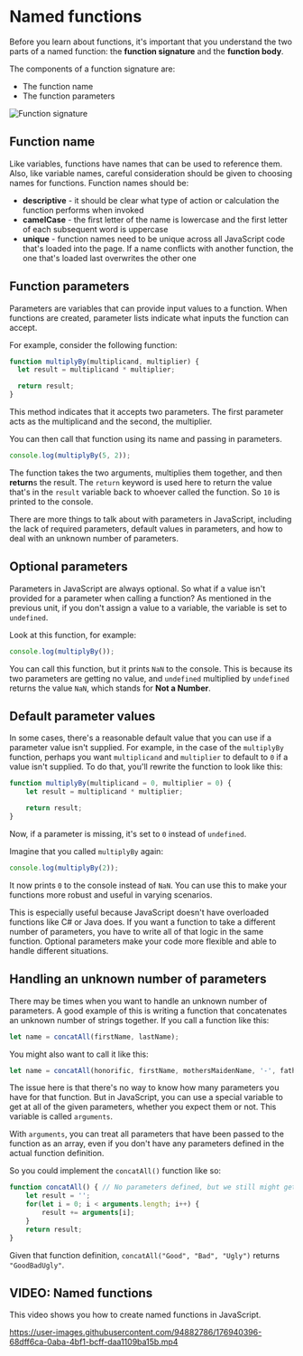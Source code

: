 # Named functions

Before you learn about functions, it's important that you understand the two parts of a named function: the **function signature** and the **function body**.

The components of a function signature are:

-   The function name
-   The function parameters

![Function signature](https://user-images.githubusercontent.com/94882786/176940226-cc008d41-9d4a-4f09-96f4-180235962530.png)

## Function name

Like variables, functions have names that can be used to reference them. Also, like variable names, careful consideration should be given to choosing names for functions. Function names should be:

-   **descriptive** - it should be clear what type of action or calculation the function performs when invoked
-   **camelCase** - the first letter of the name is lowercase and the first letter of each subsequent word is uppercase
-   **unique** - function names need to be unique across all JavaScript code that's loaded into the page. If a name conflicts with another function, the one that's loaded last overwrites the other one

## Function parameters

Parameters are variables that can provide input values to a function. When functions are created, parameter lists indicate what inputs the function can accept.

For example, consider the following function:

```js
function multiplyBy(multiplicand, multiplier) {
  let result = multiplicand * multiplier;

  return result;
}
```

This method indicates that it accepts two parameters. The first parameter acts as the multiplicand and the second, the multiplier.

You can then call that function using its name and passing in parameters.

```js
console.log(multiplyBy(5, 2));
```

The function takes the two arguments, multiplies them together, and then **return**s the result. The `return` keyword is used here to return the value that's in the `result` variable back to whoever called the function. So `10` is printed to the console.

There are more things to talk about with parameters in JavaScript, including the lack of required parameters, default values in parameters, and how to deal with an unknown number of parameters.

## Optional parameters

Parameters in JavaScript are always optional. So what if a value isn't provided for a parameter when calling a function? As mentioned in the previous unit, if you don't assign a value to a variable, the variable is set to `undefined`.

Look at this function, for example:

```js
console.log(multiplyBy());
```

You can call this function, but it prints `NaN` to the console. This is because its two parameters are getting no value, and `undefined` multiplied by `undefined` returns the value `NaN`, which stands for **Not a Number**.

## Default parameter values

In some cases, there's a reasonable default value that you can use if a parameter value isn't supplied. For example, in the case of the `multiplyBy` function, perhaps you want `multiplicand` and `multiplier` to default to `0` if a value isn't supplied. To do that, you'll rewrite the function to look like this:

```js
function multiplyBy(multiplicand = 0, multiplier = 0) {
    let result = multiplicand * multiplier;

    return result;
}
```

Now, if a parameter is missing, it's set to `0` instead of `undefined`.

Imagine that you called `multiplyBy` again:

```js
console.log(multiplyBy(2));
```

It now prints `0` to the console instead of `NaN`. You can use this to make your functions more robust and useful in varying scenarios.

This is especially useful because JavaScript doesn't have overloaded functions like C# or Java does. If you want a function to take a different number of parameters, you have to write all of that logic in the same function. Optional parameters make your code more flexible and able to handle different situations.

## Handling an unknown number of parameters

There may be times when you want to handle an unknown number of parameters. A good example of this is writing a function that concatenates an unknown number of strings together. If you call a function like this:

```js
let name = concatAll(firstName, lastName);
```

You might also want to call it like this:

```js
let name = concatAll(honorific, firstName, mothersMaidenName, '-', fathersLastName);
```

The issue here is that there's no way to know how many parameters you have for that function. But in JavaScript, you can use a special variable to get at all of the given parameters, whether you expect them or not. This variable is called `arguments`.

With `arguments`, you can treat all parameters that have been passed to the function as an array, even if you don't have any parameters defined in the actual function definition.

So you could implement the `concatAll()` function like so:

```js
function concatAll() { // No parameters defined, but we still might get some
    let result = '';
    for(let i = 0; i < arguments.length; i++) {
        result += arguments[i];
    }
    return result;
}
```

Given that function definition, `concatAll("Good", "Bad", "Ugly")` returns `"GoodBadUgly"`.

## VIDEO: Named functions

This video shows you how to create named functions in JavaScript.

https://user-images.githubusercontent.com/94882786/176940396-68dff6ca-0aba-4bf1-bcff-daa1109ba15b.mp4
